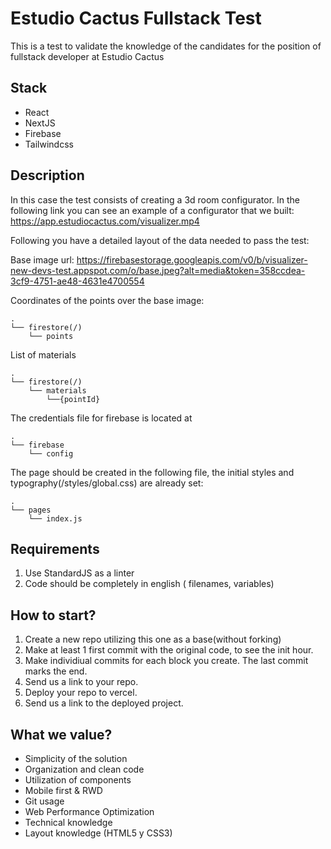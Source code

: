 # Estudio Cactus Fullstack Test

This is a test to validate the knowledge of the candidates for the position of fullstack developer at Estudio Cactus

## Stack

- React
- NextJS
- Firebase
- Tailwindcss

## Description

In this case the test consists of creating a 3d room configurator. In the following link you can see an example of a configurator that we built: https://app.estudiocactus.com/visualizer.mp4

Following you have a detailed layout of the data needed to pass the test:

Base image url: https://firebasestorage.googleapis.com/v0/b/visualizer-new-devs-test.appspot.com/o/base.jpeg?alt=media&token=358ccdea-3cf9-4751-ae48-4631e4700554

Coordinates of the points over the base image:

```
.
└── firestore(/)
    └── points
```

List of materials

```
.
└── firestore(/)
    └── materials
        └──{pointId}
```

The credentials file for firebase is located at

```
.
└── firebase
    └── config
```

The page should be created in the following file, the initial styles and typography(/styles/global.css) are already set:

```
.
└── pages
    └── index.js
```

## Requirements

1. Use StandardJS as a linter
2. Code should be completely in english ( filenames, variables)

## How to start?

1. Create a new repo utilizing this one as a base(without forking)
2. Make at least 1 first commit with the original code, to see the init hour.
3. Make individiual commits for each block you create. The last commit marks the end.
4. Send us a link to your repo.
5. Deploy your repo to vercel.
6. Send us a link to the deployed project.

## What we value?

- Simplicity of the solution
- Organization and clean code
- Utilization of components
- Mobile first & RWD
- Git usage
- Web Performance Optimization
- Technical knowledge
- Layout knowledge (HTML5 y CSS3)
